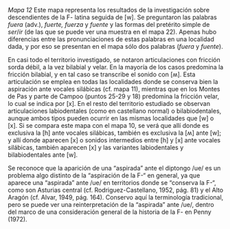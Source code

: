 *Mapa 12*
Este mapa representa los resultados de la investigación sobre descendientes de la F- latina seguida de [w]. Se preguntaron las palabras *fuera* (adv.), *fuerte, fuerza* y *fuente* y las formas del pretérito simple de *ser*/*ir* (de las que se puede ver una muestra en el mapa 22). Apenas hubo diferencias entre las pronunciaciones de estas palabras en una localidad dada, y por eso se presentan en el mapa sólo dos palabras (*fuera* y *fuente*). 

En casi todo el territorio investigado, se notaron articulaciones con fricción sorda débil, a la vez bilabial y velar. En la mayoría de los casos predomina la fricción bilabial, y en tal caso se transcribe el sonido con [ʍ]. Esta articulación se emplea en todas las localidades donde se conserva bien la aspiración ante vocales silábicas (cf. mapa 11), mientras que en los Montes de Pas y parte de Campoo (puntos 25-29 y 18) predomina la fricción velar, lo cual se indica por [x]. En el resto del territorio estudiado se observan articulaciones labiodentales (como en castellano normal) o bilabiodentales, aunque ambos tipos pueden ocurrir en las mismas localidades que [w] o [x]. 
Si se compara este mapa con el mapa 10, se verá que allí donde es exclusiva la [h] ante vocales silábicas, también es exclusiva la [ʍ] ante [w]; y allí donde aparecen [x] o sonidos intermedios entre [h] y [x] ante vocales silábicas, también aparecen [x] y las variantes labiodentales y bilabiodentales ante [w].

Se reconoce que la aparición de una “aspirada” ante el diptongo /ue/ es un problema algo distinto de la “aspiración de la F-“ en general, ya que aparece una “aspirada” ante /ue/ en territorios donde se “conserva la F-“, como son Asturias central  (cf. Rodriguez-Castellano, 1952, pág. 81) y el Alto Aragón (cf. Alvar, 1949, pág. 164). Conservo aquí la terminología tradicional, pero se puede ver una reinterpretación de la “aspirada” ante /ue/, dentro del marco de una consideración general de la historia de la F- en Penny (1972). 